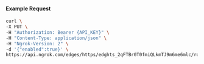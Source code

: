 <!-- Code generated for API Clients. DO NOT EDIT. -->

#### Example Request

```bash
curl \
-X PUT \
-H "Authorization: Bearer {API_KEY}" \
-H "Content-Type: application/json" \
-H "Ngrok-Version: 2" \
-d '{"enabled":true}' \
https://api.ngrok.com/edges/https/edghts_2qFTBr0T0fmiQLkmTJ9m6me6mlc/routes/edghtsrt_2qFTBrRsxTTu51TpW918jJVzSpB/websocket_tcp_converter
```
